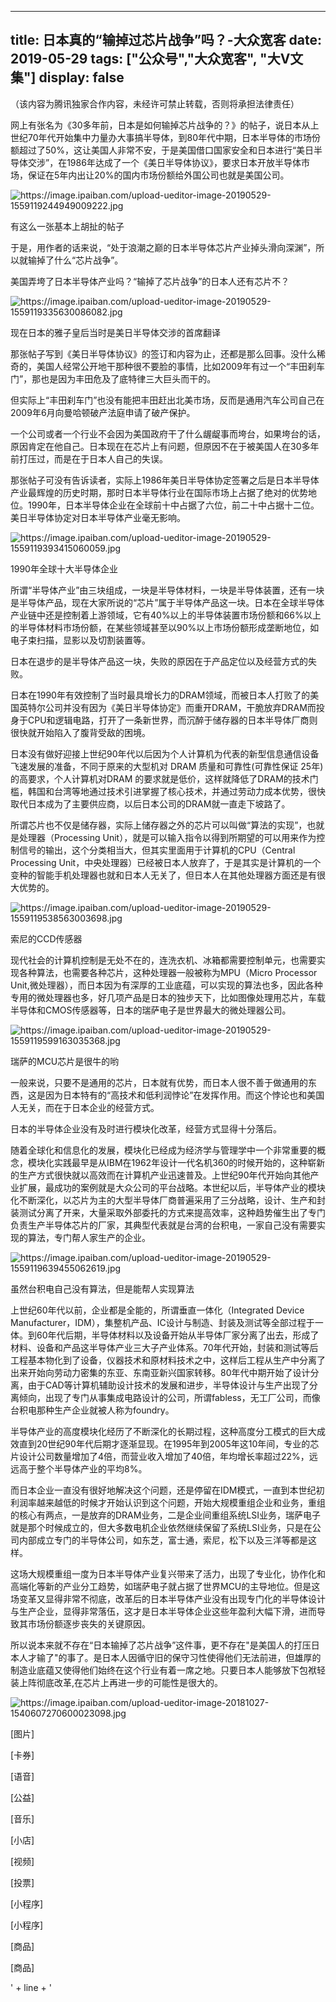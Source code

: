 
---
title:   日本真的“输掉过芯片战争”吗？-大众宽客
date: 2019-05-29
tags: ["公众号","大众宽客", "大V文集"]
display: false
---



<script nonce="1795986098">
if (!window.__second_open__) {
document.getElementById('js_share_notice').innerHTML = "分享一篇文章。".replace(/\r/g,"").replace(/\n/g,"").replace(/\s/g,"&nbsp;");
}
</script>










（该内容为腾讯独家合作内容，未经许可禁止转载，否则将承担法律责任）



网上有张名为《30多年前，日本是如何输掉芯片战争的？》的帖子，说日本从上世纪70年代开始集中力量办大事搞半导体，到80年代中期，日本半导体的市场份额超过了50%，这让美国人非常不安，于是美国借口国家安全和日本进行“美日半导体交涉”，在1986年达成了一个《美日半导体协议》，要求日本开放半导体市场，保证在5年内出让20%的国内市场份额给外国公司也就是美国公司。



<img class="" data-ratio="0.856" src="https://mmbiz.qpic.cn/mmbiz_jpg/vWYIIk2ns4KLLgoOsicH5HEicyJCFZTXnC4LVOdf1zXpXrznCiaZicpgnYsoO1rWjOicxkNafUryAlaFXGeQtK0VAHw/640?wx_fmt=jpeg" data-type="jpeg" data-w="1125" title="https://image.ipaiban.com/upload-ueditor-image-20190529-1559119244949009222.jpg"/>

有这么一张基本上胡扯的帖子



于是，用作者的话来说，“处于浪潮之巅的日本半导体芯片产业掉头滑向深渊”，所以就输掉了什么“芯片战争”。



美国弄垮了日本半导体产业吗？“输掉了芯片战争”的日本人还有芯片不？



<img class="" data-ratio="1.3227953410981697" src="https://mmbiz.qpic.cn/mmbiz_jpg/vWYIIk2ns4KLLgoOsicH5HEicyJCFZTXnCtJGcUj01oib0K33wMUNozJCKdIUW1HVFj9P57OZhUX5vcJQMvTaJlNg/640?wx_fmt=jpeg" data-type="jpeg" data-w="601" title="https://image.ipaiban.com/upload-ueditor-image-20190529-1559119335630086082.jpg"/>

现在日本的雅子皇后当时是美日半导体交涉的首席翻译



那张帖子写到《美日半导体协议》的签订和内容为止，还都是那么回事。没什么稀奇的，美国人经常公开地干那种很不要脸的事情，比如2009年有过一个“丰田刹车门”，那也是因为丰田危及了底特律三大巨头而干的。



但实际上“丰田刹车门”也没有能把丰田赶出北美市场，反而是通用汽车公司自己在2009年6月向曼哈顿破产法庭申请了破产保护。



一个公司或者一个行业不会因为美国政府干了什么龌龊事而垮台，如果垮台的话，原因肯定在他自己。日本现在在芯片上有问题，但原因不在于被美国人在30多年前打压过，而是在于日本人自己的失误。



那张帖子可没有告诉读者，实际上1986年美日半导体协定签署之后是日本半导体产业最辉煌的历史时期，那时日本半导体行业在国际市场上占据了绝对的优势地位。1990年，日本半导体企业在全球前十中占据了六位，前二十中占据十二位。美日半导体协定对日本半导体产业毫无影响。



<img class="" data-ratio="0.6219512195121951" src="https://mmbiz.qpic.cn/mmbiz_jpg/vWYIIk2ns4KLLgoOsicH5HEicyJCFZTXnC1usZwwNuAaows9Iicgs3BpbvZ7Z5GbMzUVTWEcMVMkpUaMib6IG0IUtA/640?wx_fmt=jpeg" data-type="jpeg" data-w="656" title="https://image.ipaiban.com/upload-ueditor-image-20190529-1559119393415060059.jpg"/>

1990年全球十大半导体企业



所谓“半导体产业”由三块组成，一块是半导体材料，一块是半导体装置，还有一块是半导体产品，现在大家所说的“芯片”属于半导体产品这一块。日本在全球半导体产业链中还是控制着上游领域，它有40%以上的半导体装置市场份额和66%以上的半导体材料市场份额，在某些领域甚至以90%以上市场份额形成垄断地位，如电子束扫描，显影以及切割装置等。



日本在退步的是半导体产品这一块，失败的原因在于产品定位以及经营方式的失败。



日本在1990年有效控制了当时最具增长力的DRAM领域，而被日本人打败了的美国英特尔公司并没有因为《美日半导体协定》而重开DRAM，干脆放弃DRAM而投身于CPU和逻辑电路，打开了一条新世界，而沉醉于储存器的日本半导体厂商则很快就开始陷入了腹背受敌的困境。



日本没有做好迎接上世纪90年代以后因为个人计算机为代表的新型信息通信设备飞速发展的准备，不同于原来的大型机对 DRAM 质量和可靠性(可靠性保证 25年)的高要求，个人计算机对DRAM 的要求就是低价，这样就降低了DRAM的技术门槛，韩国和台湾等地通过技术引进掌握了核心技术，并通过劳动力成本优势，很快取代日本成为了主要供应商，以后日本公司的DRAM就一直走下坡路了。



所谓芯片也不仅是储存器，实际上储存器之外的芯片可以叫做“算法的实现”，也就是处理器（Processing Unit），就是可以输入指令以得到所期望的可以用来作为控制信号的输出，这个分类相当大，但其实里面用于计算机的CPU（Central Processing Unit，中央处理器）已经被日本人放弃了，于是其实是计算机的一个变种的智能手机处理器也就和日本人无关了，但日本人在其他处理器方面还是有很大优势的。



<img class="" data-ratio="0.655625" src="https://mmbiz.qpic.cn/mmbiz_jpg/vWYIIk2ns4KLLgoOsicH5HEicyJCFZTXnC3ibGQKyuSblFexvia1v9EmnrXfBMbrK9G61ImOgftnK2Aq0SpTajXEWg/640?wx_fmt=jpeg" data-type="jpeg" data-w="1600" title="https://image.ipaiban.com/upload-ueditor-image-20190529-1559119538563003698.jpg"/>

索尼的CCD传感器



现代社会的计算机控制是无处不在的，连洗衣机、冰箱都需要控制单元，也需要实现各种算法，也需要各种芯片，这种处理器一般被称为MPU（Micro Processor Unit,微处理器），而日本因为有深厚的工业底蕴，可以实现的算法也多，因此各种专用的微处理器也多，好几项产品是日本的独步天下，比如图像处理用芯片，车载半导体和CMOS传感器等，日本的瑞萨电子是世界最大的微处理器公司。



<img class="" data-ratio="0.7" src="https://mmbiz.qpic.cn/mmbiz_jpg/vWYIIk2ns4KLLgoOsicH5HEicyJCFZTXnCd1S3j8piaYwSC74m6O8UCTteVq8VaTpV6r2dkeBleOnia9a0J05LWCqA/640?wx_fmt=jpeg" data-type="jpeg" data-w="640" title="https://image.ipaiban.com/upload-ueditor-image-20190529-1559119599163035368.jpg"/>

瑞萨的MCU芯片是很牛的哟



一般来说，只要不是通用的芯片，日本就有优势，而日本人很不善于做通用的东西，这是因为日本特有的“高技术和低利润悖论”在发挥作用。而这个悖论也和美国人无关，而在于日本企业的经营方式。



日本的半导体企业没有及时进行模块化改革，经营方式显得十分落后。



随着全球化和信息化的发展，模块化已经成为经济学与管理学中一个非常重要的概念，模块化实践最早是从IBM在1962年设计一代名机360的时候开始的，这种崭新的生产方式很快就以高效而在计算机产业迅速普及。上世纪90年代开始向其他产业扩展，最成功的案例就是大众公司的平台战略。本世纪以后，半导体产业的模块化不断深化，以芯片为主的大型半导体厂商普遍采用了三分战略，设计、生产和封装测试分离了开来，大量采取外部委托的方式来提高效率，这种趋势催生出了专门负责生产半导体芯片的厂家，其典型代表就是台湾的台积电，一家自己没有需要实现的算法，专门帮人家生产的企业。



<img class="" data-ratio="0.5186666666666667" src="https://mmbiz.qpic.cn/mmbiz_jpg/vWYIIk2ns4KLLgoOsicH5HEicyJCFZTXnC0bgzpjGd0ia1hGU1L8gTS57s5cofAbuY6XGZ5umb3UR2MvMg0JicLU8Q/640?wx_fmt=jpeg" data-type="jpeg" data-w="750" title="https://image.ipaiban.com/upload-ueditor-image-20190529-1559119639455062619.jpg"/>

虽然台积电自己没有算法，但是能帮人实现算法



上世纪60年代以前，企业都是全能的，所谓垂直一体化（Integrated Device Manufacturer，IDM），集整机产品、IC设计与制造、封装及测试等全部过程于一体。到60年代后期，半导体材料以及设备开始从半导体厂家分离了出去，形成了材料、设备和产品这半导体产业三大子产业体系。70年代开始，封装和测试等后工程基本物化到了设备，仪器技术和原材料技术之中，这样后工程从生产中分离了出来开始向劳动力密集的东亚、东南亚新兴国家转移。80年代中期开始了设计分离，由于CAD等计算机辅助设计技术的发展和进步，半导体设计与生产出现了分离倾向，出现了专门从事集成电路设计的公司，所谓fabless，无工厂公司，而像台积电那种生产企业就被人称为foundry。



半导体产业的高度模块化经历了不断深化的长期过程，这种高度分工模式的巨大成效直到20世纪90年代后期才逐渐显现。在1995年到2005年这10年间，专业的芯片设计公司数量增加了4倍，而营业收入增加了40倍，年均增长率超过22%，远远高于整个半导体产业的平均8%。



而日本企业一直没有很好地解决这个问题，还是停留在IDM模式，一直到本世纪初利润率越来越低的时候才开始认识到这个问题，开始大规模重组企业和业务，重组的核心有两点，一是放弃的DRAM业务，二是企业间重组系统LSI业务，瑞萨电子就是那个时候成立的，但大多数电机企业依然继续保留了系统LSI业务，只是在公司内部成立专门的半导体公司，如东芝，富士通，索尼，松下以及三洋等都是这样。



这场大规模重组一度为日本半导体产业复兴带来了活力，出现了专业化，协作化和高端化等新的产业分工趋势，如瑞萨电子就占据了世界MCU的主导地位。但是这场变革又显得非常不彻底，改革后的日本半导体产业没有出现专门化的半导体设计与生产企业，显得非常落伍，这才是日本半导体企业这些年盈利大幅下滑，进而导致其市场份额逐步丧失的关键原因。



所以说本来就不存在“日本输掉了芯片战争”这件事，更不存在"是美国人的打压日本人才输了"的事了。是日本人因循守旧的保守习性使得他们无法前进，但雄厚的制造业底蕴又使得他们始终在这个行业有着一席之地。只要日本人能够放下包袱轻装上阵彻底改革,在芯片上再进一步的可能性是很大的。

<img class="" data-ratio="1.1027131782945736" src="https://mmbiz.qpic.cn/mmbiz_jpg/vWYIIk2ns4KLLgoOsicH5HEicyJCFZTXnCMbT1lZzUAW7pMSoRZXqT0WZjLwfp08iaKETJ0SnliapaOAO2xDLj7qvA/640?wx_fmt=jpeg" data-type="jpeg" data-w="516" title="https://image.ipaiban.com/upload-ueditor-image-20181027-1540607270600023098.jpg"/>



[图片]

[卡券]

[语音]

[公益]

[音乐]

[小店]

[视频]

[投票]

[小程序]

[小程序]

[商品]

[商品]

' + line + '
